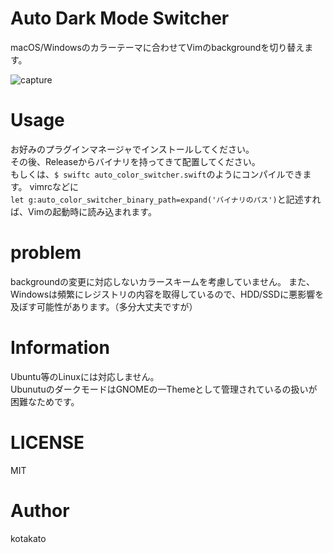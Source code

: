 # Auto Dark Mode Switcher
macOS/Windowsのカラーテーマに合わせてVimのbackgroundを切り替えます。

![capture](https://github.com/kato-k/assets/blob/master/capture.gif?raw=true)

# Usage
お好みのプラグインマネージャでインストールしてください。  
その後、Releaseからバイナリを持ってきて配置してください。  
もしくは、`$ swiftc auto_color_switcher.swift`のようにコンパイルできます。
vimrcなどに  
`let g:auto_color_switcher_binary_path=expand('バイナリのパス')`と記述すれば、Vimの起動時に読み込まれます。  

# problem
backgroundの変更に対応しないカラースキームを考慮していません。 
また、Windowsは頻繁にレジストリの内容を取得しているので、HDD/SSDに悪影響を及ぼす可能性があります。（多分大丈夫ですが）  

# Information
Ubuntu等のLinuxには対応しません。  
UbunutuのダークモードはGNOMEの一Themeとして管理されているの扱いが困難なためです。

# LICENSE
MIT

# Author
kotakato
